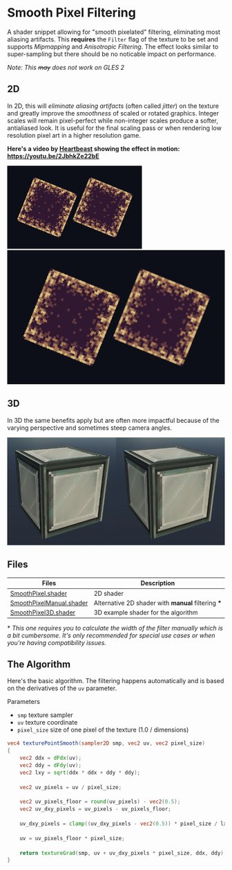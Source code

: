 # Smooth Pixel Filtering
A shader snippet allowing for "smooth pixelated" filtering, eliminating most aliasing artifacts. This **requires** the `Filter` flag of the texture to be set and supports *Mipmapping* and *Anisotropic Filtering*. The effect looks similar to super-sampling but there should be no noticable impact on performance.

*Note: This ~~may~~ does not work on GLES 2*

## 2D

In 2D, this will *eliminate aliasing artifacts* (often called *jitter*) on the texture and greatly improve the *smoothness* of scaled or rotated graphics. Integer scales will remain pixel-perfect while non-integer scales produce a softer, antialiased look.
It is useful for the final scaling pass or when rendering low resolution pixel art in a higher resolution game.

**Here's a video by [Heartbeast](https://github.com/uheartbeast) showing the effect in motion: https://youtu.be/2JbhkZe22bE**

![edample 2D](/SmoothPixelFiltering/screenshot_2d.png)
![example 2D_2x](/SmoothPixelFiltering/screenshot_2d_2x.png)

## 3D

In 3D the same benefits apply but are often more impactful because of the varying perspective and sometimes steep camera angles.

![example 3D](/SmoothPixelFiltering/screenshot_3d.png)

## Files

Files | Description
--- | ---
[SmoothPixel.shader](/SmoothPixelFiltering/SmoothPixel.shader) | 2D shader
[SmoothPixelManual.shader](/SmoothPixelFiltering/SmoothPixelManual.shader) | Alternative 2D shader with **manual** filtering **\***
[SmoothPixel3D.shader](/SmoothPixelFiltering/SmoothPixel3D.shader) | 3D example shader for the algorithm

\* *This one requires you to calculate the width of the filter manually which is a bit cumbersome. It's only recommended for special use cases or when you're having compatibility issues.*

## The Algorithm

Here's the basic algorithm. The filtering happens automatically and is based on the derivatives of the `uv` parameter.

Parameters
- `smp` texture sampler
- `uv` texture coordinate
- `pixel_size` size of one pixel of the texture (1.0 / dimensions)

```glsl
vec4 texturePointSmooth(sampler2D smp, vec2 uv, vec2 pixel_size)
{
	vec2 ddx = dFdx(uv);
	vec2 ddy = dFdy(uv);
	vec2 lxy = sqrt(ddx * ddx + ddy * ddy);
	
	vec2 uv_pixels = uv / pixel_size;
	
	vec2 uv_pixels_floor = round(uv_pixels) - vec2(0.5);
	vec2 uv_dxy_pixels = uv_pixels - uv_pixels_floor;
	
	uv_dxy_pixels = clamp((uv_dxy_pixels - vec2(0.5)) * pixel_size / lxy + vec2(0.5), 0.0, 1.0);
	
	uv = uv_pixels_floor * pixel_size;
	
	return textureGrad(smp, uv + uv_dxy_pixels * pixel_size, ddx, ddy);
}
```

